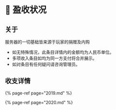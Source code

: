 # 💸 盈收状况

## 关于

服务器的一切基础皆来源于玩家的捐赠及内购

* 如无特殊情况，此条目详情内的金额均为人民币单位。
* 多项收入条目如均为同一方支付将合并展示。
* 如对条目有任何疑问请咨询管理员。

## 收支详情

{% page-ref page="2019.md" %}

{% page-ref page="2020.md" %}


